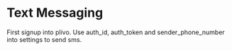 # Text Messaging

First signup into plivo. Use auth_id, auth_token and sender_phone_number into settings to send sms.
